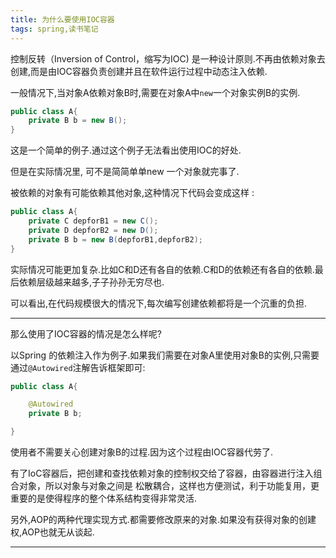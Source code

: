 ```yaml
---
title: 为什么要使用IOC容器
tags: spring,读书笔记
---
```



控制反转（Inversion of Control，缩写为IOC) 是一种设计原则.不再由依赖对象去创建,而是由IOC容器负责创建并且在软件运行过程中动态注入依赖.


一般情况下,当对象A依赖对象B时,需要在对象A中`new`一个对象实例B的实例.

```java
public class A{
    private B b = new B();
}
```

这是一个简单的例子.通过这个例子无法看出使用IOC的好处.

但是在实际情况里, 可不是简简单单new 一个对象就完事了.

被依赖的对象有可能依赖其他对象,这种情况下代码会变成这样 : 


```java
public class A{
    private C depforB1 = new C();
    private D depforB2 = new D();
    private B b = new B(depforB1,depforB2);
}
```

实际情况可能更加复杂.比如C和D还有各自的依赖.C和D的依赖还有各自的依赖.最后依赖层级越来越多,子子孙孙无穷尽也.

可以看出,在代码规模很大的情况下,每次编写创建依赖都将是一个沉重的负担.

------

那么使用了IOC容器的情况是怎么样呢?

以Spring 的依赖注入作为例子.如果我们需要在对象A里使用对象B的实例,只需要通过`@Autowired`注解告诉框架即可:

```java
public class A{

    @Autowired
    private B b;

}
```

使用者不需要关心创建对象B的过程.因为这个过程由IOC容器代劳了.

有了IoC容器后，把创建和查找依赖对象的控制权交给了容器，由容器进行注入组合对象，所以对象与对象之间是 松散耦合，这样也方便测试，利于功能复用，更重要的是使得程序的整个体系结构变得非常灵活.

另外,AOP的两种代理实现方式.都需要修改原来的对象.如果没有获得对象的创建权,AOP也就无从谈起.

-----------

